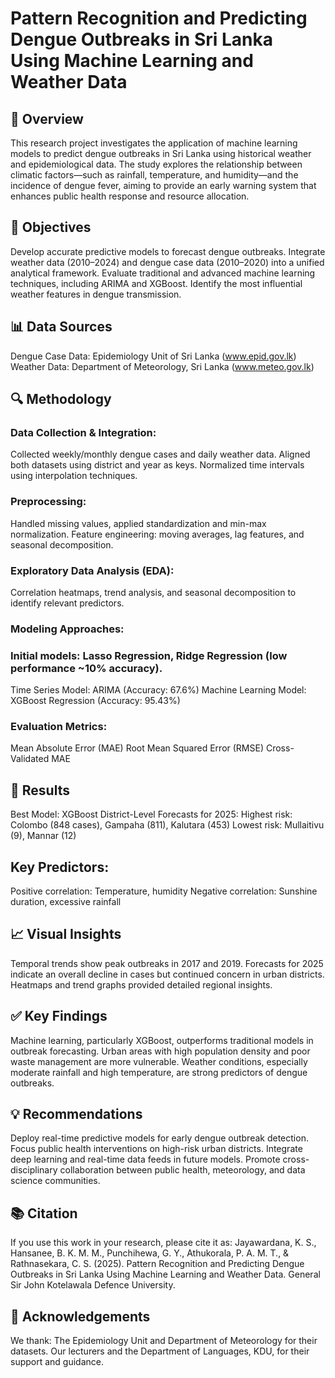 # Pattern Recognition and Predicting Dengue Outbreaks in Sri Lanka Using Machine Learning and Weather Data

## 🧠 Overview
This research project investigates the application of machine learning models to predict dengue outbreaks in Sri Lanka using historical weather and epidemiological data. The study explores the relationship between climatic factors—such as rainfall, temperature, and humidity—and the incidence of dengue fever, aiming to provide an early warning system that enhances public health response and resource allocation.

## 🎯 Objectives
Develop accurate predictive models to forecast dengue outbreaks.
Integrate weather data (2010–2024) and dengue case data (2010–2020) into a unified analytical framework.
Evaluate traditional and advanced machine learning techniques, including ARIMA and XGBoost.
Identify the most influential weather features in dengue transmission.

## 📊 Data Sources
Dengue Case Data: Epidemiology Unit of Sri Lanka (www.epid.gov.lk)
Weather Data: Department of Meteorology, Sri Lanka (www.meteo.gov.lk)

## 🔍 Methodology
### Data Collection & Integration:
Collected weekly/monthly dengue cases and daily weather data.
Aligned both datasets using district and year as keys.
Normalized time intervals using interpolation techniques.
### Preprocessing:
Handled missing values, applied standardization and min-max normalization.
Feature engineering: moving averages, lag features, and seasonal decomposition.
### Exploratory Data Analysis (EDA):
Correlation heatmaps, trend analysis, and seasonal decomposition to identify relevant predictors.
###  Modeling Approaches:
###  Initial models: Lasso Regression, Ridge Regression (low performance ~10% accuracy).
Time Series Model: ARIMA (Accuracy: 67.6%)
Machine Learning Model: XGBoost Regression (Accuracy: 95.43%)
###  Evaluation Metrics:
Mean Absolute Error (MAE)
Root Mean Squared Error (RMSE)
Cross-Validated MAE

## 🚀 Results
Best Model: XGBoost
District-Level Forecasts for 2025:
Highest risk: Colombo (848 cases), Gampaha (811), Kalutara (453)
Lowest risk: Mullaitivu (9), Mannar (12)


## Key Predictors:

Positive correlation: Temperature, humidity
Negative correlation: Sunshine duration, excessive rainfall

## 📈 Visual Insights
Temporal trends show peak outbreaks in 2017 and 2019.
Forecasts for 2025 indicate an overall decline in cases but continued concern in urban districts.
Heatmaps and trend graphs provided detailed regional insights.

## ✅ Key Findings
Machine learning, particularly XGBoost, outperforms traditional models in outbreak forecasting.
Urban areas with high population density and poor waste management are more vulnerable.
Weather conditions, especially moderate rainfall and high temperature, are strong predictors of dengue outbreaks.

## 💡 Recommendations
Deploy real-time predictive models for early dengue outbreak detection.
Focus public health interventions on high-risk urban districts.
Integrate deep learning and real-time data feeds in future models.
Promote cross-disciplinary collaboration between public health, meteorology, and data science communities.

## 📚 Citation
If you use this work in your research, please cite it as:
Jayawardana, K. S., Hansanee, B. K. M. M., Punchihewa, G. Y., Athukorala, P. A. M. T., & Rathnasekara, C. S. (2025). Pattern Recognition and Predicting Dengue Outbreaks in Sri Lanka Using Machine Learning and Weather Data. General Sir John Kotelawala Defence University.

## 🙏 Acknowledgements
We thank:
The Epidemiology Unit and Department of Meteorology for their datasets.
Our lecturers and the Department of Languages, KDU, for their support and guidance.
